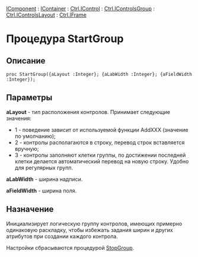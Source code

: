 ﻿---
Link: .Ctrl.IFrame.@StartGroup
---

[IComponent](topic:Com.Custom.ComClasses.IComponent.Default) :
[IContainer](topic:Com.Custom.ComClasses.IContainer.Default) :
[Ctrl.IControl](topic:Com.Custom.ComClasses.Ctrl.IControl.Default) :
[Ctrl.IControlsGroup](topic:Com.Custom.ComClasses.Ctrl.IControlsGroup.Default) :
[Ctrl.IControlsLayout](topic:Com.Custom.ComClasses.Ctrl.IControlsLayout.Default) :
[Ctrl.IFrame](Default)

# Процедура StartGroup

## Описание

    proc StartGroup({aLayout :Integer}; {aLabWidth :Integer}; {aFieldWidth :Integer});

## Параметры

**aLayout** - тип расположения контролов. Принимает следующие значения:

* 1 - поведение зависит от используемой функции AddXXX (значение по умолчанию);
* 2 - контролы располагаются в строку, перевод строк вставляется вручную;
* 3 - контролы заполняют клетки группы, по достижении последней клетки делается
      автоматический перевод на новую строку. Удобно для регулярных групп.

**aLabWidth** - ширина надписи.

**aFieldWidth** - ширина поля.

## Назначение

Инициализирует логическую группу контролов, имеющих примерно одинаковую раскладку,
чтобы избежать задания ширин и других атрибутов при создании каждого контрола.

Настройки сбрасываются процедурой [StopGroup](StopGroup).